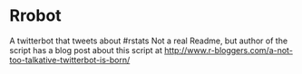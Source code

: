 # Rrobot
A twitterbot that tweets about #rstats
Not a real Readme, but author of the script has a blog post about this script at http://www.r-bloggers.com/a-not-too-talkative-twitterbot-is-born/
